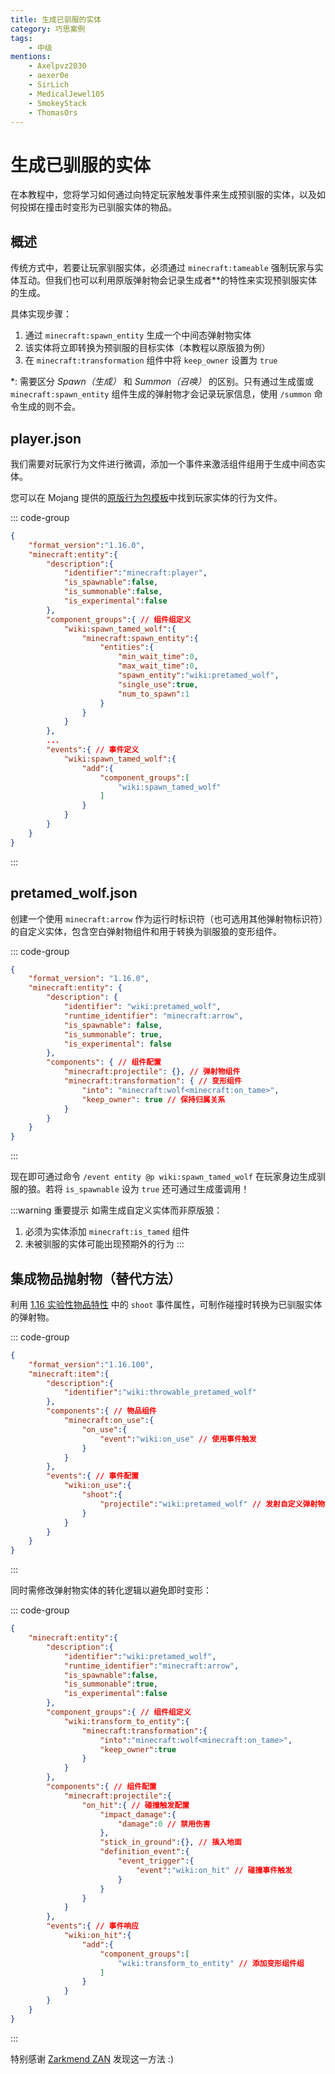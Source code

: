 ```yaml
---
title: 生成已驯服的实体
category: 巧思案例
tags:
    - 中级
mentions:
    - Axelpvz2030
    - aexer0e
    - SirLich
    - MedicalJewel105
    - SmokeyStack
    - ThomasOrs
---
```


# 生成已驯服的实体

<!--@include: @/wiki/bedrock-wiki-mirror.md-->

在本教程中，您将学习如何通过向特定玩家触发事件来生成预驯服的实体，以及如何投掷在撞击时变形为已驯服实体的物品。

## 概述

传统方式中，若要让玩家驯服实体，必须通过 `minecraft:tameable` 强制玩家与实体互动。但我们也可以利用原版弹射物会记录生成者*\*的特性来实现预驯服实体的生成。

具体实现步骤：
1. 通过 `minecraft:spawn_entity` 生成一个中间态弹射物实体
2. 该实体将立即转换为预驯服的目标实体（本教程以原版狼为例）
3. 在 `minecraft:transformation` 组件中将 `keep_owner` 设置为 `true` 

\*: 需要区分 _Spawn（生成）_ 和 _Summon（召唤）_ 的区别。只有通过生成蛋或 `minecraft:spawn_entity` 组件生成的弹射物才会记录玩家信息，使用 `/summon` 命令生成的则不会。

## player.json

我们需要对玩家行为文件进行微调，添加一个事件来激活组件组用于生成中间态实体。

您可以在 Mojang 提供的[原版行为包模板](https://aka.ms/behaviorpacktemplate)中找到玩家实体的行为文件。

::: code-group
```json [BP/entities/player.json]
{
    "format_version":"1.16.0",
    "minecraft:entity":{
        "description":{
            "identifier":"minecraft:player",
            "is_spawnable":false,
            "is_summonable":false,
            "is_experimental":false
        },
        "component_groups":{ // 组件组定义
            "wiki:spawn_tamed_wolf":{
                "minecraft:spawn_entity":{
                    "entities":{
                        "min_wait_time":0,
                        "max_wait_time":0,
                        "spawn_entity":"wiki:pretamed_wolf",
                        "single_use":true,
                        "num_to_spawn":1
                    }
                }
            }
		},
        ...
		"events":{ // 事件定义
            "wiki:spawn_tamed_wolf":{
                "add":{
                    "component_groups":[
                        "wiki:spawn_tamed_wolf"
                    ]
                }
            }
        }
    }
}
```
:::

## pretamed_wolf.json

创建一个使用 `minecraft:arrow` 作为运行时标识符（也可选用其他弹射物标识符）的自定义实体，包含空白弹射物组件和用于转换为驯服狼的变形组件。

::: code-group
```json [BP/entities/pretamed_wolf.json]
{
	"format_version": "1.16.0",
	"minecraft:entity": {
		"description": {
			"identifier": "wiki:pretamed_wolf",
			"runtime_identifier": "minecraft:arrow",
			"is_spawnable": false,
			"is_summonable": true,
			"is_experimental": false
		},
		"components": { // 组件配置
			"minecraft:projectile": {}, // 弹射物组件
			"minecraft:transformation": { // 变形组件
				"into": "minecraft:wolf<minecraft:on_tame>",
				"keep_owner": true // 保持归属关系
			}
		}
	}
}
```
:::

现在即可通过命令 `/event entity @p wiki:spawn_tamed_wolf` 在玩家身边生成驯服的狼。若将 `is_spawnable` 设为 `true` 还可通过生成蛋调用！

:::warning 重要提示
如需生成自定义实体而非原版狼：
1. 必须为实体添加 `minecraft:is_tamed` 组件
2. 未被驯服的实体可能出现预期外的行为
:::

## 集成物品抛射物（替代方法）

利用 [1.16 实验性物品特性](/wiki/items/item-components) 中的 `shoot` 事件属性，可制作碰撞时转换为已驯服实体的弹射物。

::: code-group
```json [BP/items/throwable_pretamed_wolf.json]
{
    "format_version":"1.16.100",
    "minecraft:item":{
        "description":{
            "identifier":"wiki:throwable_pretamed_wolf"
        },
        "components":{ // 物品组件
            "minecraft:on_use":{
                "on_use":{
                    "event":"wiki:on_use" // 使用事件触发
                }
            }
        },
        "events":{ // 事件配置
            "wiki:on_use":{
                "shoot":{
                    "projectile":"wiki:pretamed_wolf" // 发射自定义弹射物
                }
            }
        }
    }
}
```
:::

同时需修改弹射物实体的转化逻辑以避免即时变形：

::: code-group
```json [BP/entities/pretamed_wolf.json]
{
    "minecraft:entity":{
        "description":{
            "identifier":"wiki:pretamed_wolf",
            "runtime_identifier":"minecraft:arrow",
            "is_spawnable":false,
            "is_summonable":true,
            "is_experimental":false
        },
        "component_groups":{ // 组件组定义
            "wiki:transform_to_entity":{
                "minecraft:transformation":{
                    "into":"minecraft:wolf<minecraft:on_tame>",
                    "keep_owner":true
                }
            }
        },
        "components":{ // 组件配置
            "minecraft:projectile":{
                "on_hit":{ // 碰撞触发配置
                    "impact_damage":{
                        "damage":0 // 禁用伤害
                    },
                    "stick_in_ground":{}, // 插入地面
                    "definition_event":{
                        "event_trigger":{
                            "event":"wiki:on_hit" // 碰撞事件触发
                        }
                    }
                }
            }
        },
        "events":{ // 事件响应
            "wiki:on_hit":{
                "add":{
                    "component_groups":[
                        "wiki:transform_to_entity" // 添加变形组件组
                    ]
                }
            }
        }
    }
}
```
:::

特别感谢 [Zarkmend ZAN](https://twitter.com/Zarkmend_ZAN) 发现这一方法 :)